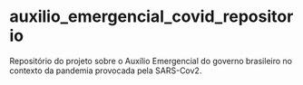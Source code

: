 # auxilio_emergencial_covid_repositorio
Repositório do projeto sobre o Auxílio Emergencial do governo brasileiro no contexto da pandemia provocada pela SARS-Cov2.

